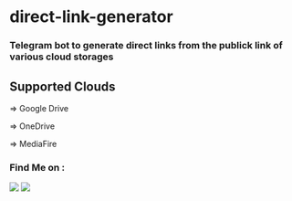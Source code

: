 # direct-link-generator

### Telegram bot to generate direct links from the publick link of various cloud storages

## Supported Clouds

=> Google Drive

=> OneDrive

=> MediaFire

### Find Me on :
<p align="left">
  <a href="https://www.instagram.com/adhirajranjan_" target="_blank"><img src="https://img.shields.io/badge/IG-adhiraj_ranjan-pink?style=for-the-badge&logo=instagram"></a>
  <a href="https://t.me/adhirajranjan" target="_blank"><img src="https://img.shields.io/badge/TELEGRAM-ADHIRAJ%20RANJAN-blue?style=for-the-badge&logo=telegram"></a>
</p>
